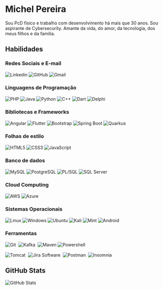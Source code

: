 
# Michel Pereira

Sou PcD físico e trabalho com desenvolvimento há mais que 30 anos. Sou aspirante de Cybersecurity. 
Amante da vida, do amor, da tecnologia, dos meus filhos e da família.

## Habilidades

### Redes Sociais e E-mail

<img align = "center" title="Linkedin" alt="Linkedin" src="https://img.shields.io/badge/LinkedIn-0077B5?style=for-the-badge&logo=linkedin&logoColor=white)](https://www.linkedin.com/in/pereiramichel/">&nbsp;<img align = "center" title="GitHub" alt="GitHub" src="https://img.shields.io/badge/GitHub-100000?style=for-the-badge&logo=github&logoColor=white)](https://github.com/mapti-michel">&nbsp;<img align = "center" title="Gmail" alt="Gmail" src="https://img.shields.io/badge/Gmail-333333?style=for-the-badge&logo=gmail&logoColor=red)](mailto:pereira.michel@gmail.com">


### Linguagens de Programação
<img align="center" title="PHP" alt="PHP" src="https://img.shields.io/badge/PHP-777BB4?style=for-the-badge&logo=php&logoColor=white">&nbsp;<img align="center" title="Java" alt="Java" src="https://img.shields.io/badge/java-%23ED8B00.svg?style=for-the-badge&logo=openjdk&logoColor=white">&nbsp;<img align="center" title="Python" alt="Python" src="https://img.shields.io/badge/python-3670A0?style=for-the-badge&logo=python&logoColor=ffdd54">
<img align="center" title="C++" alt="C++" src="https://img.shields.io/badge/C%2B%2B-00599C?style=for-the-badge&logo=c%2B%2B&logoColor=white">
<img align="center" title="Dart" alt="Dart" src="https://img.shields.io/badge/Dart-0175C2?style=for-the-badge&logo=dart&logoColor=white">
<img align="center" title="Delphi" alt="Delphi" src="https://img.shields.io/badge/Delphi-CC342D?style=for-the-badge&logo=delphi&logoColor=white">


### Bibliotecas e Frameworks

<img align="center" title="Angular" alt="Angular" src="https://img.shields.io/badge/Angular-DD0031?style=for-the-badge&logo=angular&logoColor=white">&nbsp;<img align="center" title="Flutter" alt="Flutter" src="https://img.shields.io/badge/Flutter-02569B?style=for-the-badge&logo=flutter&logoColor=white">
<img align="center" title="Bootstrap" alt="Bootstrap" src="https://img.shields.io/badge/-boostrap-0D1117?style=for-the-badge&logo=bootstrap&labelColor=0D1117">
<img align="center" title="Spring Boot" alt="Spring Boot" src="https://img.shields.io/badge/spring-%236DB33F.svg?style=for-the-badge&logo=spring&logoColor=white">
<img align="center" title="Quarkus" alt="Quarkus" src="https://img.shields.io/badge/Quarkus-grey?style=for-the-badge&logo=quarkus">


### Folhas de estilo

<img align = "center" title="HTML5" alt="HTML5" src="https://img.shields.io/badge/HTML%205-grey?style=for-the-badge&logo=html5">&nbsp;<img align = "center" title="CSS3" alt="CSS3" src="https://img.shields.io/badge/CSS%203-grey?style=for-the-badge&logo=CSS3">
<img align = "center" title="JavaScript" alt="JavaScript" src="https://img.shields.io/badge/Javascript-grey?style=for-the-badge&logo=javascript">


### Banco de dados
<img align = "center" title="MySQL" alt="MySQL" src="https://img.shields.io/badge/MySQL-00000F?style=for-the-badge&logo=mysql&logoColor=white"/>&nbsp;<img align = "center" title="PostgreSQL" alt="PostgreSQL" src="https://img.shields.io/badge/PostgreSQL-000?style=for-the-badge&logo=postgresql"/>
<img align = "center" title="PL/SQL" alt="PL/SQL" src="https://img.shields.io/badge/PL%2FSQL-FFFFFF?style=for-the-badge&logo=oracle&logoColor=FF0000&labelColor=FFFFFF&color=FF0000"/>
<img align = "center" title="SQL Server" alt="SQL Server" src="https://img.shields.io/badge/Microsoft%20SQL%20Server-grey?style=for-the-badge&logo=microsoftsqlserver&logoColor=FF0000&labelColor=FFFFFF&color=FF0000"/>


### Cloud Computing

<img align="center" title="AWS" alt="AWS" src="https://img.shields.io/badge/AWS-000.svg?style=for-the-badge&logo=amazon-aws&logoColor=white"/>&nbsp;<img align="center" title="Azure" alt="Azure" src="https://img.shields.io/badge/Azure-blue?style=for-the-badge&logo=microsoft%20azure&logoColor=blue&labelColor=FFFFFF&link=https%3A%2F%2Fimages.app.goo.gl%2FK7PN1jYJd57x4q7A8"/>

### Sistemas Operacionais

<img align="center" title="Linux" alt="Linux" src="https://img.shields.io/badge/Linux-000?style=for-the-badge&logo=linux&logoColor=FCC624"/>&nbsp;<img align="center" title="Windows" alt="Windows" src="https://img.shields.io/badge/Windows-000?style=for-the-badge&logo=windows&logoColor=2CA5E0"/>
<img align="center" title="Ubuntu" alt="Ubuntu" src="https://img.shields.io/badge/Ubuntu-35495E?style=for-the-badge&logo=ubuntu&logoColor=2CA5E0"/>
<img align="center" title="Kali" alt="Kali" src="https://img.shields.io/badge/Kali-268BEE?style=for-the-badge&logo=kalilinux&logoColor=white"/>
<img align="center" title="Mint" alt="Mint" src="https://img.shields.io/badge/Linux%20Mint-87CF3E?style=for-the-badge&logo=Linux%20Mint&logoColor=white"/>
<img align="center" title="Android" alt="Android" src="https://img.shields.io/badge/Android-3DDC84?style=for-the-badge&logo=android&logoColor=white"/>

### Ferramentas

<img align="center" title="Git" alt="Git" src="https://img.shields.io/badge/GIT-E44C30?style=for-the-badge&logo=git&logoColor=white"/>&nbsp;
<img align="center" title="Kafka" alt="Kafka" src="https://img.shields.io/badge/Apache%20Kafka-grey?style=for-the-badge&logo=apachekafka"/>&nbsp;
<img align="center" title="Maven" alt="Maven" src="https://img.shields.io/badge/Apache%20Maven-grey?style=for-the-badge&logo=apachemaven"/>&nbsp;<img align="center" title="Powershell" alt="Powershell" src="https://img.shields.io/badge/Powershell-grey?style=for-the-badge&logo=powershell"/>&nbsp;

<img align="center" title="Tomcat" alt="Tomcat" src="https://img.shields.io/badge/Apache%20Tomcat-grey?style=for-the-badge&logo=apachetomcat"/>&nbsp;
<img align="center" title="Jira Software" alt="Jira Software" src="https://img.shields.io/badge/Jira%20Software-268BEE?style=for-the-badge&logo=jirasoftware"/>&nbsp;
<img align="center" title="Postman" alt="Postman" src="https://img.shields.io/badge/Postman-orange?style=for-the-badge&logo=postman&logoColor=white"/>&nbsp;
<img align="center" title="Insomnia" alt="Insomnia" src="https://img.shields.io/badge/Insomnia-grey?style=for-the-badge&logo=insomnia"/>

## GitHub Stats

![GitHub Stats](https://github-readme-stats.vercel.app/api?username=mapti-michel&theme=transparent&bg_color=000&border_color=30A3DC&show_icons=true&icon_color=30A3DC&title_color=E94D5F&text_color=FFF)

